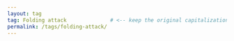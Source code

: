 ```yaml
---
layout: tag
tag: Folding attack              # <‑‑ keep the original capitalization!
permalink: /tags/folding-attack/
---
```

